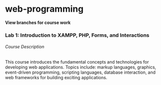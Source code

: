 # web-programming

**View branches for course work**

### Lab 1: Introduction to XAMPP, PHP, Forms, and Interactions

###### Course Description
This course introduces the fundamental concepts and technologies for developing web
applications. Topics include: markup languages, graphics, event-driven programming,
scripting languages, database interaction, and web frameworks for building exciting
applications. 
